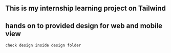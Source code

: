 ## This is my internship learning project on Tailwind
## hands on to provided design for web and mobile view

```
check design inside design folder  
```
